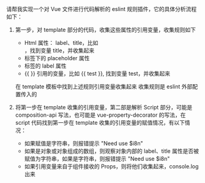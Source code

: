 请帮我实现一个对 Vue 文件进行代码解析的 eslint 规则插件，它的具体分析流程如下：

1. 第一步，对 template 部分的代码，收集这些属性的引用变量，收集规则如下

   - Html 属性： label、title，比如 <div :title="title"></div>，找到变量 title，并收集起来
   - <s-input> 标签下的 placeholder 属性
   - <s-form-item> 标签的 label 属性
   - {{ }} 引用的变量，比如 <span>{{ test }}</span>, 找到变量 test，并收集起来

   在 template 模板中找到上述规则引用变量收集起来
   收集规则是 eslint 外部配置传入的

2. 将第一步在 template 收集的引用变量，第二部是解析 Script 部分，可能是 composition-api 写法，也可能是 vue-property-decorator 的写法，在 script 代码找到第一步在 template 收集的引用变量的赋值情况，有以下情况：

   - 如果赋值是字符串，则报错提示 "Need use $i8n"
   - 如果是对象或对象组成的数组，则观察对象内部的 label、title 属性是否被赋值为字符串，如果是字符串，则报错提示 "Need use $i8n"
   - 如果引用变量来自于组件接收的 Props，则将他们收集起来，console.log 出来
